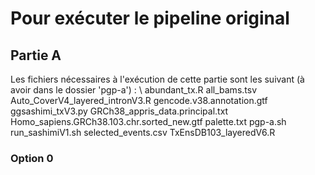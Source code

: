 # Pour exécuter le pipeline original
## Partie A
Les fichiers nécessaires à l'exécution de cette partie sont les suivant (à avoir dans le dossier 'pgp-a') : \\
abundant_tx.R
all_bams.tsv
Auto_CoverV4_layered_intronV3.R
gencode.v38.annotation.gtf
ggsashimi_txV3.py
GRCh38_appris_data.principal.txt
Homo_sapiens.GRCh38.103.chr.sorted_new.gtf
palette.txt
pgp-a.sh
run_sashimiV1.sh
selected_events.csv
TxEnsDB103_layeredV6.R

### Option 0
